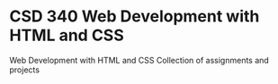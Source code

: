 # CSD 340 Web Development with HTML and CSS
Web Development with HTML and CSS
Collection of assignments and projects